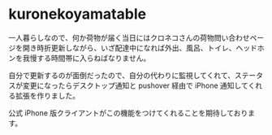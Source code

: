 kuronekoyamatable
=================

一人暮らしなので、何か荷物が届く当日にはクロネコさんの荷物問い合わせページを開き時折更新しながら、いざ配達中になれば外出、風呂、トイレ、ヘッドホンを我慢する時間帯に入らねばなりません。

自分で更新するのが面倒だったので、自分の代わりに監視してくれて、ステータスが変更になったらデスクトップ通知と pushover 経由で iPhone 通知してくれる拡張を作りました。

公式 iPhone 版クライアントがこの機能をつけてくれることを期待しております。
